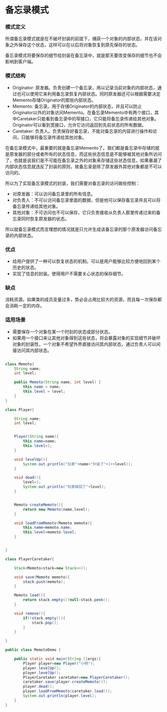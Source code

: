 # 备忘录模式


### 模式定义


所谓备忘录模式就是在不破坏封装的前提下，捕获一个对象的内部状态，并在该对象之外保存这个状态，这样可以在以后将对象恢复到原先保存的状态。

备忘录模式将要保存的细节给封装在备忘录中，就是那天要改变保存的细节也不会影响到客户端。


### 模式结构

- Originator: 原发器。负责创建一个备忘录，用以记录当前对象的内部状态，通过也可以使用它来利用备忘录恢复内部状态。同时原发器还可以根据需要决定Memento存储Originator的那些内部状态。
- Memento: 备忘录。用于存储Originator的内部状态，并且可以防止Originator以外的对象访问Memento。在备忘录Memento中有两个接口，其中Caretaker只能看到备忘录中的窄接口，它只能将备忘录传递给其他对象。Originator可以看到宽接口，允许它访问返回到先前状态的所有数据。
- Caretaker: 负责人。负责保存好备忘录，不能对备忘录的内容进行操作和访问，只能够将备忘录传递给其他对象。

在备忘录模式中，最重要的就是备忘录Memento了。我们都是备忘录中存储的就是原发器的部分或者所有的状态信息，而这些状态信息是不能够被其他对象所访问了，也就是说我们是不可能在备忘录之外的对象来存储这些状态信息，如果暴漏了内部状态信息就违反了封装的原则，故备忘录是除了原发器外其他对象都是不可以访问的。

所以为了实现备忘录模式的封装，我们需要对备忘录的访问做些控制：

- 对原发器：可以访问备忘录里的所有信息。
- 对负责人：不可以访问备忘录里面的数据，但是他可以保存备忘录并且可以将备忘录传递给其他对象。
- 其他对象：不可访问也不可以保存，它只负责接收从负责人那里传递过来的备忘录同时恢复原发器的状态。

所以就备忘录模式而言理想的情况就是只允许生成该备忘录的那个原发器访问备忘录的内部状态。


### 优点


- 给用户提供了一种可以恢复状态的机制。可以是用户能够比较方便地回到某个历史的状态。
- 实现了信息的封装。使得用户不需要关心状态的保存细节。


### 缺点

消耗资源。如果类的成员变量过多，势必会占用比较大的资源，而且每一次保存都会消耗一定的内存。



### 适用场景

- 需要保存一个对象在某一个时刻的状态或部分状态。
- 如果用一个接口来让其他对象得到这些状态，将会暴露对象的实现细节并破坏对象的封装性，一个对象不希望外界直接访问其内部状态，通过负责人可以间接访问其内部状态。



```java

class Memoto{
    String name;
    int level;

    public Memoto(String name, int level) {
        this.name = name;
        this.level = level;
    }
}

class Player{

    String name;
    int level;


    Player(String name){
        this.name=name;
        this.level=1;
    }

    void levelUp(){
        System.out.println("玩家"+name+"升级了"+(++level));
    }

    void dead(){
        level=1;
        System.out.println("玩家掉回了"+level);
    }


    Memoto createMemoto(){
        return new Memoto(name,level);
    }

    void loadFromMemoto(Memoto memoto){
        this.name=memoto.name;
        this.level=memoto.level;
    }


}

class PlayerCaretaker{

    Stack<Memoto>stack=new Stack<>();

    void save(Memoto memoto){
        stack.push(memoto);
    }

    Memoto load(){
        return stack.empty()?null:stack.peek();
    }

    void remove(){
        if(!stack.empty()){
            stack.pop();
        }
    }

}

public class MemotoDemo {

    public static void main(String []args){
        Player player=new Player("小明");
        player.levelUp();
        player.levelUp();
        PlayerCaretaker caretaker=new PlayerCaretaker();
        caretaker.save(player.createMemoto());
        player.dead();
        player.loadFromMemoto(caretaker.load());
        System.out.println(player.level);
    }
}


```